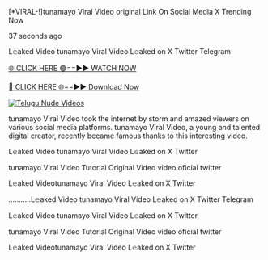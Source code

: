 [*VIRAL-!]tunamayo Viral Video original Link On Social Media X Trending Now




37 seconds ago

L𝚎aked Video tunamayo Viral Video L𝚎aked on X Twitter Telegram

[🌐 CLICK HERE 🟢==►► WATCH NOW](https://viral-xone.blogspot.com/2025/01/valovideo.html)

[🔴 CLICK HERE 🌐==►► Download Now](https://viral-xone.blogspot.com/2025/01/valovideo.html)

[![Telugu Nude Videos](https://i.imgur.com/dJHk4Zq.gif)](https://viral-xone.blogspot.com/2025/01/valovideo.html)

tunamayo Viral Video took the internet by storm and amazed viewers on various social media platforms. tunamayo Viral Video, a young and talented digital creator, recently became famous thanks to this interesting video.

L𝚎aked Video tunamayo Viral Video L𝚎aked on X Twitter

tunamayo Viral Video Tutorial Original Video video oficial twitter

L𝚎aked Videotunamayo Viral Video L𝚎aked on X Twitter

...........L𝚎aked Video tunamayo Viral Video L𝚎aked on X Twitter Telegram

L𝚎aked Video tunamayo Viral Video L𝚎aked on X Twitter

tunamayo Viral Video Tutorial Original Video video oficial twitter

L𝚎aked Videotunamayo Viral Video L𝚎aked on X Twitter